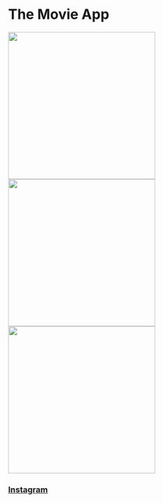 # The Movie App



<p>
  <img src="https://user-images.githubusercontent.com/96375955/189531711-b287fc38-7099-484f-809b-40d6489eae6b.png" width="300">
  <img src="https://user-images.githubusercontent.com/96375955/189531665-9939c377-acd7-40ad-a215-1409a68b0b5c.png" width="300">
  <img src="https://user-images.githubusercontent.com/96375955/189531643-d3600a14-5e79-4e85-98f0-d7e168267555.png" width="300">
  </p>
 
### [Instagram](https://instagram.com/khan.devv)


